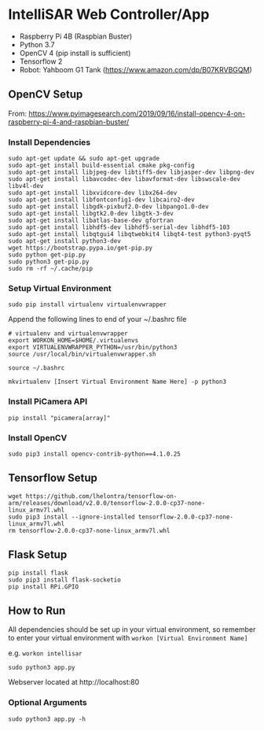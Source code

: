 # IntelliSAR Web Controller/App
- Raspberry Pi 4B (Raspbian Buster)
- Python 3.7
- OpenCV 4 (pip install is sufficient)
- Tensorflow 2
- Robot: Yahboom G1 Tank (https://www.amazon.com/dp/B07KRVBGQM)

## OpenCV Setup
From: https://www.pyimagesearch.com/2019/09/16/install-opencv-4-on-raspberry-pi-4-and-raspbian-buster/
### Install Dependencies
```
sudo apt-get update && sudo apt-get upgrade
sudo apt-get install build-essential cmake pkg-config
sudo apt-get install libjpeg-dev libtiff5-dev libjasper-dev libpng-dev
sudo apt-get install libavcodec-dev libavformat-dev libswscale-dev libv4l-dev
sudo apt-get install libxvidcore-dev libx264-dev
sudo apt-get install libfontconfig1-dev libcairo2-dev
sudo apt-get install libgdk-pixbuf2.0-dev libpango1.0-dev
sudo apt-get install libgtk2.0-dev libgtk-3-dev
sudo apt-get install libatlas-base-dev gfortran
sudo apt-get install libhdf5-dev libhdf5-serial-dev libhdf5-103
sudo apt-get install libqtgui4 libqtwebkit4 libqt4-test python3-pyqt5
sudo apt-get install python3-dev
wget https://bootstrap.pypa.io/get-pip.py
sudo python get-pip.py
sudo python3 get-pip.py
sudo rm -rf ~/.cache/pip
```
### Setup Virtual Environment
`sudo pip install virtualenv virtualenvwrapper`

Append the following lines to end of your ~/.bashrc file
```
# virtualenv and virtualenvwrapper
export WORKON_HOME=$HOME/.virtualenvs
export VIRTUALENVWRAPPER_PYTHON=/usr/bin/python3
source /usr/local/bin/virtualenvwrapper.sh
```
`source ~/.bashrc`

`mkvirtualenv [Insert Virtual Environment Name Here] -p python3`
### Install PiCamera API
`pip install "picamera[array]"`
### Install OpenCV
`sudo pip3 install opencv-contrib-python==4.1.0.25`

## Tensorflow Setup
```
wget https://github.com/lhelontra/tensorflow-on-arm/releases/download/v2.0.0/tensorflow-2.0.0-cp37-none-linux_armv7l.whl
sudo pip3 install --ignore-installed tensorflow-2.0.0-cp37-none-linux_armv7l.whl
rm tensorflow-2.0.0-cp37-none-linux_armv7l.whl
```

## Flask Setup
```
pip install flask
sudo pip3 install flask-socketio
pip install RPi.GPIO
```

## How to Run
All dependencies should be set up in your virtual environment, so remember to enter your virtual environment with `workon [Virtual Environment Name]`

e.g. `workon intellisar`

`sudo python3 app.py`

Webserver located at http://localhost:80

### Optional Arguments
`sudo python3 app.py -h`
